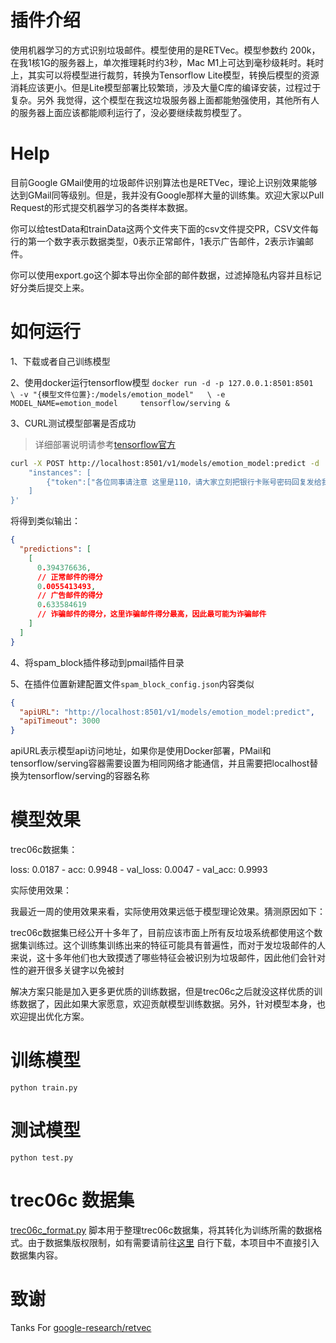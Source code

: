 # 插件介绍

使用机器学习的方式识别垃圾邮件。模型使用的是RETVec。模型参数约 200k，在我1核1G的服务器上，单次推理耗时约3秒，Mac M1上可达到毫秒级耗时。耗时上，其实可以将模型进行裁剪，转换为Tensorflow Lite模型，转换后模型的资源消耗应该更小。但是Lite模型部署比较繁琐，涉及大量C库的编译安装，过程过于复杂。另外
我觉得，这个模型在我这垃圾服务器上面都能勉强使用，其他所有人的服务器上面应该都能顺利运行了，没必要继续裁剪模型了。

# Help

目前Google GMail使用的垃圾邮件识别算法也是RETVec，理论上识别效果能够达到GMail同等级别。但是，我并没有Google那样大量的训练集。欢迎大家以Pull
Request的形式提交机器学习的各类样本数据。

你可以给testData和trainData这两个文件夹下面的csv文件提交PR，CSV文件每行的第一个数字表示数据类型，0表示正常邮件，1表示广告邮件，2表示诈骗邮件。

你可以使用export.go这个脚本导出你全部的邮件数据，过滤掉隐私内容并且标记好分类后提交上来。

# 如何运行

1、下载或者自己训练模型

2、使用docker运行tensorflow模型
`docker run -d -p 127.0.0.1:8501:8501   \
-v "{模型文件位置}:/models/emotion_model"   \
-e MODEL_NAME=emotion_model     tensorflow/serving &`

3、CURL测试模型部署是否成功

> 详细部署说明请参考[tensorflow官方](https://www.tensorflow.org/tfx/guide/serving?hl=zh-cn)

```bash
curl -X POST http://localhost:8501/v1/models/emotion_model:predict -d '{ 
    "instances": [
        {"token":["各位同事请注意 这里是110，请大家立刻把银行卡账号密码回复发给我！"]}
    ]
}' 
```

将得到类似输出：

```json
{
  "predictions": [
    [
      0.394376636,
      // 正常邮件的得分
      0.0055413493,
      // 广告邮件的得分
      0.633584619
      // 诈骗邮件的得分，这里诈骗邮件得分最高，因此最可能为诈骗邮件
    ]
  ]
}
```

4、将spam_block插件移动到pmail插件目录

5、在插件位置新建配置文件`spam_block_config.json`内容类似

```json
{
  "apiURL": "http://localhost:8501/v1/models/emotion_model:predict",
  "apiTimeout": 3000
}
```

apiURL表示模型api访问地址，如果你是使用Docker部署，PMail和tensorflow/serving容器需要设置为相同网络才能通信，并且需要把localhost替换为tensorflow/serving的容器名称

# 模型效果

trec06c数据集：

loss: 0.0187 - acc: 0.9948 - val_loss: 0.0047 - val_acc: 0.9993

实际使用效果：

我最近一周的使用效果来看，实际使用效果远低于模型理论效果。猜测原因如下：

trec06c数据集已经公开十多年了，目前应该市面上所有反垃圾系统都使用这个数据集训练过。这个训练集训练出来的特征可能具有普遍性，而对于发垃圾邮件的人来说，这十多年他们也大致摸透了哪些特征会被识别为垃圾邮件，因此他们会针对性的避开很多关键字以免被封

解决方案只能是加入更多更优质的训练数据，但是trec06c之后就没这样优质的训练数据了，因此如果大家愿意，欢迎贡献模型训练数据。另外，针对模型本身，也欢迎提出优化方案。

# 训练模型

`python train.py`

# 测试模型

`python test.py`

# trec06c 数据集

[trec06c_format.py](trec06c_format.py)
脚本用于整理trec06c数据集，将其转化为训练所需的数据格式。由于数据集版权限制，如有需要请前往[这里](https://plg.uwaterloo.ca/~gvcormac/treccorpus06/about.html)
自行下载，本项目中不直接引入数据集内容。

# 致谢

Tanks For [google-research/retvec](https://github.com/google-research/retvec)

